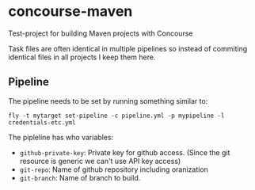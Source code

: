 # concourse-maven
Test-project for building Maven projects with Concourse

Task files are often identical in multiple pipelines so instead of commiting identical files in all projects I keep them here.

## Pipeline

The pipeline needs to be set by running something similar to:

`fly -t mytarget set-pipeline -c pipeline.yml -p mypipeline -l credentials-etc.yml`

The pipleline has who variables:

 - `github-private-key`: Private key for github access. (Since the git resource is generic we can't use API key access)
 - `git-repo`: Name of github repository including oranization
 - `git-branch`: Name of branch to build.

